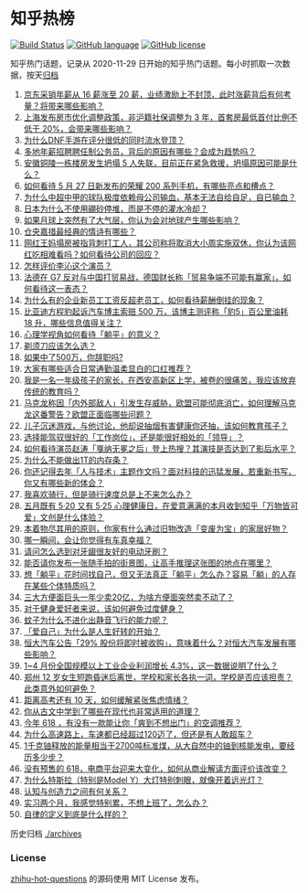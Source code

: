 # 知乎热榜
[![Build Status](https://github.com/ToWeLong/zhihu-hot-questions/workflows/CI/badge.svg)](https://github.com/ToWeLong/zhihu-hot-questions/actions)
[![GitHub language](https://img.shields.io/badge/language-golang-orange.svg)](https://golang.org/)
[![GitHub license](https://img.shields.io/github/license/ToWeLong/zhihu-hot-questions)](https://github.com/ToWeLong/zhihu-hot-questions/blob/main/LICENSE)

知乎热门话题，记录从 2020-11-29 日开始的知乎热门话题。每小时抓取一次数据，按天[归档](./archives)

<!-- BEGIN -->

1. [京东采销年薪从 16 薪涨至 20 薪，业绩激励上不封顶，此时涨薪背后有何考量？将带来哪些影响？](https://www.zhihu.com/question/657302101)
1. [上海发布房市优化调整政策，非沪籍社保调整为 3 年，首套房最低首付比例不低于 20%，会带来哪些影响？](https://www.zhihu.com/question/657354774)
1. [为什么DNF手游在评分很低的同时流水登顶？](https://www.zhihu.com/question/656954208)
1. [多地年薪招聘聘任制公务员，背后的原因有哪些？会成为趋势吗？](https://www.zhihu.com/question/657213251)
1. [安徽铜陵一栋楼房发生坍塌 5 人失联，目前正在紧急救援，坍塌原因可能是什么？](https://www.zhihu.com/question/657335686)
1. [如何看待 5 月 27 日新发布的荣耀 200 系列手机，有哪些亮点和槽点？](https://www.zhihu.com/question/657328500)
1. [为什么中超中甲的球队极度依赖母公司输血，基本无法自给自足，自已输血？](https://www.zhihu.com/question/657264796)
1. [日本为什么不使用硼砂停堆，而是不停的灌水冷却？](https://www.zhihu.com/question/619656828)
1. [如果月球上突然有了大气层，你认为会对地球产生哪些影响？](https://www.zhihu.com/question/655739992)
1. [仓央嘉措最经典的情诗有哪些？](https://www.zhihu.com/question/656923633)
1. [网红王妈塌房被指背刺打工人，其公司称将取消大小周实施双休，你认为该网红吃相难看吗？如何看待公司的回应？](https://www.zhihu.com/question/657306912)
1. [怎样评价李沁这个演员？](https://www.zhihu.com/question/337512950)
1. [法德在 G7 反对与中国打贸易战，德国财长称「贸易争端不可能有赢家」，如何看待这一表态？](https://www.zhihu.com/question/657298689)
1. [为什么有的企业新员工工资反超老员工，如何看待薪酬倒挂的现象？](https://www.zhihu.com/question/657212102)
1. [比亚迪方程豹起诉汽车博主索赔 500 万，该博主测评称「豹5」百公里油耗 18 升，哪些信息值得关注？](https://www.zhihu.com/question/657119552)
1. [心理学视角如何看待「躺平」的意义？](https://www.zhihu.com/question/656699019)
1. [剃须刀应该怎么选？](https://www.zhihu.com/question/655337182)
1. [如果中了500万，你辞职吗?](https://www.zhihu.com/question/654159301)
1. [大家有哪些适合日常通勤温柔显白的口红推荐？](https://www.zhihu.com/question/653888909)
1. [我是一名一年级孩子的家长，在西安高新区上学，被卷的很痛苦，我应该放弃传统的教育吗？](https://www.zhihu.com/question/653332464)
1. [马克龙称因「内外部敌人」引发生存威胁，欧盟可能彻底消亡，如何理解马克龙这番警告？欧盟正面临哪些问题？](https://www.zhihu.com/question/657305708)
1. [儿子沉迷游戏，与他讨论，他却说抽烟有害健康你还抽，该如何教育孩子？](https://www.zhihu.com/question/477388387)
1. [选择能驾驭很好的「工作岗位」，还是能很好相处的「领导」？](https://www.zhihu.com/question/656388355)
1. [如何看待演员赵涛「戛纳无冕之后」登上热搜？其演技是否达到了影后水平？](https://www.zhihu.com/question/657236350)
1. [为什么不能做出1T的内存条？](https://www.zhihu.com/question/655178290)
1. [你还记得去年「人与技术」主题作文吗？面对科技的迅猛发展，若重新书写，你又有哪些新的体会？](https://www.zhihu.com/question/657229794)
1. [我喜欢骑行，但是骑行速度总是上不来怎么办？](https://www.zhihu.com/question/656782360)
1. [五月既有 5·20 又有 5·25 心理健康日，在爱意满满的本月收到知乎「万物皆可爱」文创是什么体验？](https://www.zhihu.com/question/656592050)
1. [本着物尽其用的原则，你家有什么通过旧物改造「变废为宝」的家居好物？](https://www.zhihu.com/question/656591492)
1. [哪一瞬间，会让你觉得有车真幸福？](https://www.zhihu.com/question/656635682)
1. [请问怎么选到对牙龈很友好的电动牙刷？](https://www.zhihu.com/question/651829057)
1. [能否请你发布一张随手拍的街景图，让高手推理这张图的地点在哪里？](https://www.zhihu.com/question/657049860)
1. [想「躺平」花时间找自己，但又无法真正「躺平」怎么办？容易「躺」的人存在某些个体特质吗？](https://www.zhihu.com/question/656699002)
1. [三大方便面巨头一年少卖20亿，为啥方便面突然卖不动了？](https://www.zhihu.com/question/657212491)
1. [对于健身爱好者来说，该如何避免过度健身？](https://www.zhihu.com/question/656738422)
1. [蚊子为什么不进化出静音飞行的能力呢？](https://www.zhihu.com/question/656956593)
1. [「爱自己」为什么是人生好转的开始？](https://www.zhihu.com/question/656389450)
1. [恒大汽车公告「29% 股份将即时被收购」，意味着什么？对恒大汽车发展有哪些影响？](https://www.zhihu.com/question/657251641)
1. [1~4 月份全国规模以上工业企业利润增长 4.3%，这一数据说明了什么？](https://www.zhihu.com/question/657304316)
1. [郑州 12 岁女生短跑昏迷后离世，学校和家长各执一词，学校是否应该担责？此类意外如何避免？](https://www.zhihu.com/question/657004114)
1. [距离高考还有 10 天，如何缓解紧张焦虑情绪？](https://www.zhihu.com/question/657173745)
1. [你从古文中学到了哪些在现代也非常适用的道理？](https://www.zhihu.com/question/656822421)
1. [今年 618 ，有没有一款能让你「爽到不想出门」的空调推荐？](https://www.zhihu.com/question/657305253)
1. [为什么高速路上，车速都已经超过120迈了，但还是有人敢超车？](https://www.zhihu.com/question/656750858)
1. [1千克铀释放的能量相当于2700吨标准煤，从大自然中的铀到核能发电，要经历多少步？](https://www.zhihu.com/question/656593159)
1. [没有预售的 618，电商平台迎来大变化，如何从商业解读方面评价该改变？](https://www.zhihu.com/question/656903073)
1. [为什么特斯拉（特别是Model Y）大灯特别刺眼，就像开着远光灯？](https://www.zhihu.com/question/563501168)
1. [认知与创造力之间有何关系？](https://www.zhihu.com/question/655701238)
1. [实习两个月，我感觉特别累，不想上班了，怎么办？](https://www.zhihu.com/question/656453845)
1. [自律的定义到底是什么样的？](https://www.zhihu.com/question/653682590)

<!-- END -->

历史归档 [./archives](./archives)


### License
[zhihu-hot-questions](https://github.com/towelong/zhihu-hot-questions) 的源码使用 MIT License 发布。